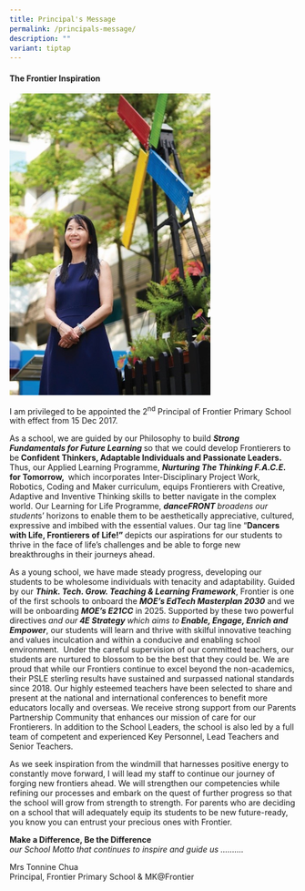```yaml
---
title: Principal's Message
permalink: /principals-message/
description: ""
variant: tiptap
---
```

<h4><strong>The Frontier Inspiration</strong></h4>
<p></p>
<div class="isomer-image-wrapper">
<img style="width: 70%;" height="auto" width="100%" alt="" src="/images/P_Message.jpg">
</div>
<p>I am privileged to be appointed the 2<sup>nd</sup>&nbsp;Principal of Frontier
Primary School with effect from 15 Dec 2017.</p>
<p>As a school, we are guided by our Philosophy to build <strong><em>Strong Fundamentals for Future Learning</em> </strong>so
that we could develop Frontierers to be<strong> Confident Thinkers, Adaptable Individuals and Passionate Leaders.</strong> Thus,
our Applied Learning Programme, <strong><em>Nurturing The Thinking F.A.C.E.</em></strong>  <strong>for Tomorrow, </strong>&nbsp;which
incorporates Inter-Disciplinary Project Work, Robotics, Coding and Maker
curriculum, equips Frontierers with Creative, Adaptive and Inventive Thinking
skills to better navigate in the complex world. Our Learning for Life Programme, <strong><em>danceFRONT </em></strong><em>broadens our student</em>s’
horizons to enable them to be aesthetically appreciative, cultured, expressive
and imbibed with the essential values. Our tag line “<strong>Dancers with Life, Frontierers of Life!” </strong>depicts
our aspirations for our students to thrive in the face of life’s challenges
and be able to forge new breakthroughs in their journeys ahead.&nbsp;</p>
<p>As a young school, we have made steady progress, developing our students
to be wholesome individuals with tenacity and adaptability. Guided by our <strong><em>Think. Tech. Grow. Teaching &amp; Learning Framework</em></strong>,
Frontier is one of the first schools to onboard the <strong><em>MOE’s EdTech Masterplan 2030</em></strong> and
we will be onboarding <strong><em>MOE’s E21CC</em></strong> in 2025. Supported
by these two powerful directives <em>and our</em><strong><em> 4E Strategy </em></strong><em>which aims to</em><strong><em> Enable, Engage, Enrich and Empower</em></strong>,
our students will learn and thrive with skilful innovative teaching and
values inculcation and within a conducive and enabling school environment.
&nbsp;Under the careful supervision of our committed teachers, our students
are nurtured to blossom to be the best that they could be. We are proud
that while our Frontiers continue to excel beyond the non-academics, their
PSLE sterling results have sustained and surpassed national standards since
2018. Our highly esteemed teachers have been selected to share and present
at the national and international conferences to benefit more educators
locally and overseas. We receive strong support from our Parents Partnership
Community that enhances our mission of care for our Frontierers. In addition
to the School Leaders, the school is also led by a full team of competent
and experienced Key Personnel, Lead Teachers and Senior Teachers.</p>
<p>As we seek inspiration from the windmill that harnesses positive energy
to constantly move forward, I will lead my staff to continue our journey
of forging new frontiers ahead. We will strengthen our competencies while
refining our processes and embark on the quest of further progress so that
the school will grow from strength to strength. For parents who are deciding
on a school that will adequately equip its students to be new future-ready,
you know you can entrust your precious ones with Frontier. &nbsp;</p>
<p></p>
<p><strong>Make a Difference, Be the Difference<br></strong><em>our School Motto that continues to inspire and guide us ……….</em>
</p>
<p>Mrs Tonnine Chua
<br>Principal, Frontier Primary School &amp; MK@Frontier</p>